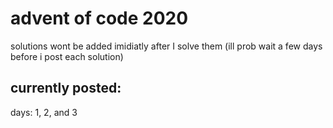 # advent of code 2020

solutions wont be added imidiatly after I solve them (ill prob wait a few days before i post each solution)

## currently posted:

days: 1, 2, and 3
